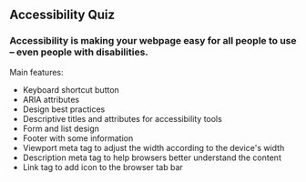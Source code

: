 ## Accessibility Quiz

### Accessibility is making your webpage easy for all people to use – even people with disabilities.

Main features:

- Keyboard shortcut button
- ARIA attributes
- Design best practices
- Descriptive titles and attributes for accessibility tools
- Form and list design
- Footer with some information
- Viewport meta tag to adjust the width according to the device's width
- Description meta tag to help browsers better understand the content
- Link tag to add icon to the browser tab bar

    
